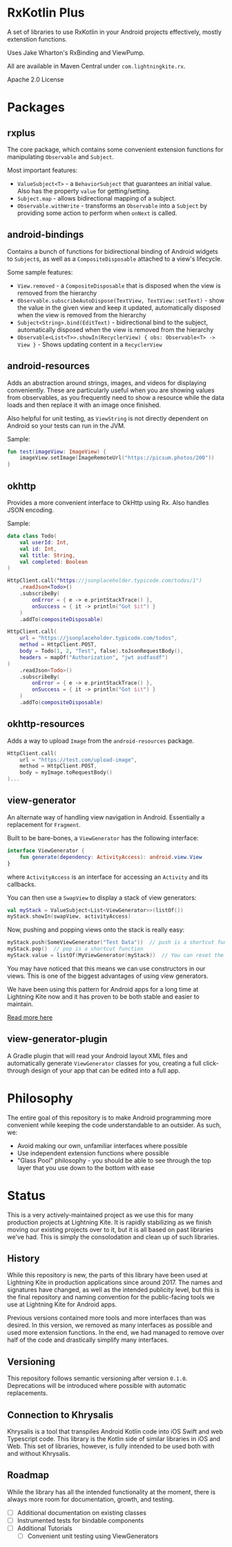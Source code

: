 # RxKotlin Plus

A set of libraries to use RxKotlin in your Android projects effectively, mostly extenstion functions.

Uses Jake Wharton's RxBinding and ViewPump.

All are available in Maven Central under `com.lightningkite.rx`. 

Apache 2.0 License

# Packages

## rxplus

The core package, which contains some convenient extension functions for manipulating `Observable` and `Subject`.

Most important features:

- `ValueSubject<T>` - a `BehaviorSubject` that guarantees an initial value.  Also has the property `value` for getting/setting.
- `Subject.map` - allows bidirectional mapping of a subject.
- `Observable.withWrite` - transforms an `Observable` into a `Subject` by providing some action to perform when `onNext` is called.

## android-bindings

Contains a bunch of functions for bidirectional binding of Android widgets to `Subject`s, as well as a `CompositeDisposable` attached to a view's lifecycle.

Some sample features:

- `View.removed` - a `CompositeDisposable` that is disposed when the view is removed from the hierarchy
- `Observable.subscribeAutoDispose(TextView, TextView::setText)` - show the value in the given view and keep it updated, automatically disposed when the view is removed from the hierarchy
- `Subject<String>.bind(EditText)` - bidirectional bind to the subject, automatically disposed when the view is removed from the hierarchy
- `Observable<List<T>>.showIn(RecyclerView) { obs: Observable<T> -> View }` - Shows updating content in a `RecyclerView`

## android-resources

Adds an abstraction around strings, images, and videos for displaying conveniently.  These are particularly useful when you are showing values from observables, as you frequently need to show a resource while the data loads and then replace it with an image once finished.

Also helpful for unit testing, as `ViewString` is not directly dependent on Android so your tests can run in the JVM.

Sample:

```kotlin
fun test(imageView: ImageView) {
    imageView.setImage(ImageRemoteUrl("https://picsum.photos/200"))
}
```

## okhttp

Provides a more convenient interface to OkHttp using Rx.  Also handles JSON encoding.

Sample:

```kotlin
data class Todo(
    val userId: Int, 
    val id: Int, 
    val title: String, 
    val completed: Boolean
)

HttpClient.call("https://jsonplaceholder.typicode.com/todos/1")
    .readJson<Todo>()
    .subscribeBy(
        onError = { e -> e.printStackTrace() },
        onSuccess = { it -> println("Got $it") }
    )
    .addTo(compositeDisposable)

HttpClient.call(
    url = "https://jsonplaceholder.typicode.com/todos",
    method = HttpClient.POST,
    body = Todo(1, 2, "Test", false).toJsonRequestBody(),
    headers = mapOf("Authorization", "jwt asdfasdf")
)
    .readJson<Todo>()
    .subscribeBy(
        onError = { e -> e.printStackTrace() },
        onSuccess = { it -> println("Got $it") }
    )
    .addTo(compositeDisposable)
```

## okhttp-resources

Adds a way to upload `Image` from the `android-resources` package.

```kotlin
HttpClient.call(
    url = "https://test.com/upload-image",
    method = HttpClient.POST,
    body = myImage.toRequestBody()
)...
```

## view-generator

An alternate way of handling view navigation in Android.  Essentially a replacement for `Fragment`.

Built to be bare-bones, a `ViewGenerator` has the following interface:

```kotlin
interface ViewGenerator {
    fun generate(dependency: ActivityAccess): android.view.View
}
```

where `ActivityAccess` is an interface for accessing an `Activity` and its callbacks.

You can then use a `SwapView` to display a stack of view generators:

```kotlin
val myStack = ValueSubject<List<ViewGenerator>>(listOf())
myStack.showIn(swapView, activityAccess)
```

Now, pushing and popping views onto the stack is really easy:

```kotlin
myStack.push(SomeViewGenerator("Test Data"))  // push is a shortcut function
myStack.pop()  // pop is a shortcut function
myStack.value = listOf(MyViewGenerator(myStack))  // You can reset the whole stack easily
```

You may have noticed that this means we can use constructors in our views.  This is one of the biggest advantages of using view generators.

We have been using this pattern for Android apps for a long time at Lightning Kite now and it has proven to be both stable and easier to maintain.

[Read more here](view-generator/README.md)


## view-generator-plugin

A Gradle plugin that will read your Android layout XML files and automatically generate `ViewGenerator` classes for you, creating a full click-through design of your app that can be edited into a full app.

# Philosophy

The entire goal of this repository is to make Android programming more convenient while keeping the code understandable to an outsider.  As such, we:

- Avoid making our own, unfamiliar interfaces where possible
- Use independent extension functions where possible
- "Glass Pool" philosophy - you should be able to see through the top layer that you use down to the bottom with ease

# Status

This is a very actively-maintained project as we use this for many production projects at Lightning Kite.  It is rapidly stabilizing as we finish moving our existing projects over to it, but it is all based on past libraries we've had.  This is simply the consolodation and clean up of such libraries. 

## History

While this repository is new, the parts of this library have been used at Lightning Kite in production applications since around 2017.  The names and signatures have changed, as well as the intended publicity level, but this is the final repository and naming convention for the public-facing tools we use at Lightning Kite for Android apps.

Previous versions contained more tools and more interfaces than was desired.  In this version, we removed as many interfaces as possible and used more extension functions.  In the end, we had managed to remove over half of the code and drastically simplify many interfaces.

## Versioning

This repository follows semantic versioning after version `0.1.0`.  Deprecations will be introduced where possible with automatic replacements.

## Connection to Khrysalis

Khrysalis is a tool that transpiles Android Kotlin code into iOS Swift and web Typescript code.  This library is the Kotlin side of similar libraries in iOS and Web.  This set of libraries, however, is fully intended to be used both with and without Khrysalis.

## Roadmap

While the library has all the intended functionality at the moment, there is always more room for documentation, growth, and testing.

- [ ] Additional documentation on existing classes
- [ ] Instrumented tests for bindable components
- [ ] Additional Tutorials
  - [ ] Convenient unit testing using ViewGenerators